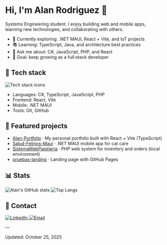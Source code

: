 # Hi, I'm Alan Rodriguez 👋

Systems Engineering student. I enjoy building web and mobile apps, learning new technologies, and collaborating with others.

- 🚀 Currently exploring: .NET MAUI, React + Vite, and IoT projects
- 📚 Learning: TypeScript, Java, and architecture best practices
- 💬 Ask me about: C#, JavaScript, PHP, and React
- 🎯 Goal: keep growing as a full‑stack developer

## 🔧 Tech stack

<p align="left">
  <img src="https://skillicons.dev/icons?i=cs,ts,js,php,java,react,vite,dotnet,git,github&perline=8" alt="Tech stack icons" />
</p>

- Languages: C#, TypeScript, JavaScript, PHP
- Frontend: React, Vite
- Mobile: .NET MAUI
- Tools: Git, GitHub

## 🧩 Featured projects
- [Alan-Portfolio](https://github.com/AlanRanchs/Alan-Portfolio) · My personal portfolio built with React + Vite (TypeScript)
- [Salud-Felinos-Maui](https://github.com/AlanRanchs/Salud-Felinos-Maui) · .NET MAUI mobile app for cat care
- [SistemaWebPapeleria](https://github.com/AlanRanchs/SistemaWebPapeleria) · PHP web system for inventory and orders (local environment)
- [pruebas-landing](https://github.com/AlanRanchs/pruebas-landing) · Landing page with GitHub Pages

## 📊 Stats
![Alan's GitHub stats](https://github-readme-stats.vercel.app/api?username=AlanRanchs&show_icons=true&theme=default)
![Top Langs](https://github-readme-stats.vercel.app/api/top-langs/?username=AlanRanchs&layout=compact&langs_count=8)

## 🤝 Contact
<p>
  <a href="https://www.linkedin.com/in/alanrdz10" target="_blank">
    <img src="https://img.shields.io/badge/LinkedIn-0077B5?style=for-the-badge&logo=linkedin&logoColor=white" alt="LinkedIn" />
  </a>
  <a href="mailto:alanjrr.isc@gmail.com">
    <img src="https://img.shields.io/badge/Email-D14836?style=for-the-badge&logo=gmail&logoColor=white" alt="Email" />
  </a>
</p>

—

Updated: October 25, 2025
